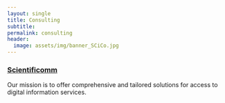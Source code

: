 ```yaml
---
layout: single
title: Consulting
subtitle:
permalink: consulting 
header:
  image: assets/img/banner_SCiCo.jpg
---
```


### [Scientificomm](http://scientificomm.info/)

Our mission is to offer comprehensive and tailored solutions for access to digital information services. 
